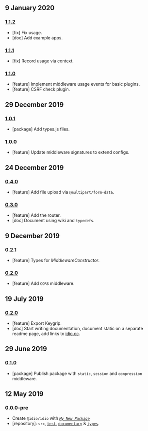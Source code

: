 ## 9 January 2020

### [1.1.2](https://github.com/idiocc/idio/compare/v1.1.1...v1.1.2)

- [fix] Fix usage.
- [doc] Add example apps.

### [1.1.1](https://github.com/idiocc/idio/compare/v1.1.0...v1.1.1)

- [fix] Record usage via context.

### [1.1.0](https://github.com/idiocc/idio/compare/v1.0.1...v1.1.0)

- [feature] Implement middleware usage events for basic plugins.
- [feature] CSRF check plugin.

## 29 December 2019

### [1.0.1](https://github.com/idiocc/idio/compare/v1.0.0...v1.0.1)

- [package] Add types.js files.

### [1.0.0](https://github.com/idiocc/idio/compare/v0.4.0...v1.0.0)

- [feature] Update middleware signatures to extend configs.

## 24 December 2019

### [0.4.0](https://github.com/idiocc/idio/compare/v0.3.0...v0.4.0)

- [feature] Add file upload via `@multipart/form-data`.

### [0.3.0](https://github.com/idiocc/idio/compare/v0.2.1...v0.3.0)

- [feature] Add the router.
- [doc] Document using wiki and `typedefs`.

## 9 December 2019

### [0.2.1](https://github.com/idiocc/idio/compare/v0.2.0...v0.2.1)

- [feature] Types for _MiddlewareConstructor_.

### [0.2.0](https://github.com/idiocc/idio/compare/v0.1.0...v0.2.0)

- [feature] Add `CORS` middleware.

## 19 July 2019

### [0.2.0](https://github.com/idiocc/idio/compare/v0.1.0...v0.2.0)

- [feature] Export Keygrip.
- [doc] Start writing documentation, document static on a separate readme page, add links to [idio.cc](https://idio.cc).

## 29 June 2019

### [0.1.0](https://github.com/idiocc/idio/compare/v0.0.0-pre...v0.1.0)

- [package] Publish package with `static`, `session` and `compression` middleware.

## 12 May 2019

### 0.0.0-pre

- Create `@idio/idio` with _[`My New Package`](https://mnpjs.org)_
- [repository]: `src`, [`test`](https://contexttesting.com), [`documentary`](https://readme.page) & [`types`](https://typedef.page).